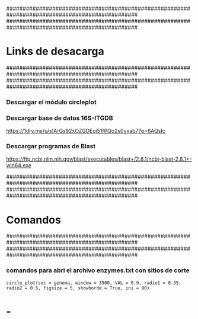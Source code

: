 ################################################################################################
################################################################################################

#  Links de desacarga

################################################################################################
################################################################################################

### Descargar el módulo circleplot


### Descargar base de datos 16S-ITGDB
https://1drv.ms/u/s!ArGs92xOZGDEoj51fPQo2s0yxab7?e=6AQsIc

### Descargar programas de Blast

https://ftp.ncbi.nlm.nih.gov/blast/executables/blast+/2.8.1/ncbi-blast-2.8.1+-win64.exe






################################################################################################
################################################################################################

#  Comandos

################################################################################################
################################################################################################

### comandos para abri el archivo enzymes.txt con sitios de corte
```
circle_plot(sec = genoma, window = 3500, VAL = 0.9, radio1 = 0.35, radio2 = 0.5, figsize = 5, showborde = True, ini = 90)
```






# -
